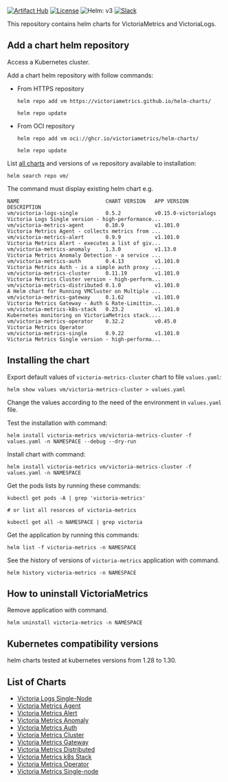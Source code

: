 [![Artifact Hub](https://img.shields.io/endpoint?url=https://artifacthub.io/badge/repository/victoriametrics)](https://artifacthub.io/packages/search?repo=victoriametrics&verified_publisher=true)
[![License](https://img.shields.io/github/license/VictoriaMetrics/VictoriaMetrics.svg)](https://github.com/VictoriaMetrics/helm-charts/blob/master/LICENSE)
![Helm: v3](https://img.shields.io/static/v1?label=Helm&message=v3&color=informational&logo=helm)
[![Slack](https://img.shields.io/badge/join%20slack-%23victoriametrics-brightgreen.svg)](https://slack.victoriametrics.com/)

This repository contains helm charts for VictoriaMetrics and VictoriaLogs.

## Add a chart helm repository

Access a Kubernetes cluster.

Add a chart helm repository with follow commands:

 - From HTTPS repository

   ```console
   helm repo add vm https://victoriametrics.github.io/helm-charts/

   helm repo update
   ```
 - From OCI repository
   
   ```console
   helm repo add vm oci://ghcr.io/victoriametrics/helm-charts/

   helm repo update
   ```

List [all charts](#list-of-charts) and versions of `vm` repository available to installation:

```console
helm search repo vm/
```

The command must display existing helm chart e.g.

```shell
NAME                            CHART VERSION   APP VERSION             DESCRIPTION
vm/victoria-logs-single         0.5.2           v0.15.0-victorialogs    Victoria Logs Single version - high-performance...
vm/victoria-metrics-agent       0.10.9          v1.101.0                Victoria Metrics Agent - collects metrics from ...
vm/victoria-metrics-alert       0.9.9           v1.101.0                Victoria Metrics Alert - executes a list of giv...
vm/victoria-metrics-anomaly     1.3.0           v1.13.0                 Victoria Metrics Anomaly Detection - a service ...
vm/victoria-metrics-auth        0.4.13          v1.101.0                Victoria Metrics Auth - is a simple auth proxy ...
vm/victoria-metrics-cluster     0.11.19         v1.101.0                Victoria Metrics Cluster version - high-perform...
vm/victoria-metrics-distributed 0.1.0           v1.101.0                A Helm chart for Running VMCluster on Multiple ...
vm/victoria-metrics-gateway     0.1.62          v1.101.0                Victoria Metrics Gateway - Auth & Rate-Limittin...
vm/victoria-metrics-k8s-stack   0.23.2          v1.101.0                Kubernetes monitoring on VictoriaMetrics stack....
vm/victoria-metrics-operator    0.32.2          v0.45.0                 Victoria Metrics Operator
vm/victoria-metrics-single      0.9.22          v1.101.0                Victoria Metrics Single version - high-performa...
```

## Installing the chart

Export default values of ``victoria-metrics-cluster`` chart to file ``values.yaml``:

```console
helm show values vm/victoria-metrics-cluster > values.yaml
```

Change the values according to the need of the environment in ``values.yaml`` file.

Test the installation with command:

```console
helm install victoria-metrics vm/victoria-metrics-cluster -f values.yaml -n NAMESPACE --debug --dry-run
```

Install chart with command:

```console
helm install victoria-metrics vm/victoria-metrics-cluster -f values.yaml -n NAMESPACE
```

Get the pods lists by running these commands:

```console
kubectl get pods -A | grep 'victoria-metrics'

# or list all resorces of victoria-metrics

kubectl get all -n NAMESPACE | grep victoria
```

Get the application by running this commands:

```console
helm list -f victoria-metrics -n NAMESPACE
```

See the history of versions of ``victoria-metrics`` application with command.

```console
helm history victoria-metrics -n NAMESPACE
```

## How to uninstall VictoriaMetrics

Remove application with command.

```console
helm uninstall victoria-metrics -n NAMESPACE
```

## Kubernetes compatibility versions

helm charts tested at kubernetes versions from 1.28 to 1.30.

## List of Charts

- [Victoria Logs Single-Node](./charts/victoria-logs-single)
- [Victoria Metrics Agent](./charts/victoria-metrics-agent)
- [Victoria Metrics Alert](./charts/victoria-metrics-alert)
- [Victoria Metrics Anomaly](./charts/victoria-metrics-anomaly)
- [Victoria Metrics Auth](./charts/victoria-metrics-auth)
- [Victoria Metrics Cluster](./charts/victoria-metrics-cluster)
- [Victoria Metrics Gateway](./charts/victoria-metrics-gateway)
- [Victoria Metrics Distributed](./charts/victoria-metrics-distributed)
- [Victoria Metrics k8s Stack](./charts/victoria-metrics-k8s-stack)
- [Victoria Metrics Operator](./charts/victoria-metrics-operator)
- [Victoria Metrics Single-node](./charts/victoria-metrics-single)
